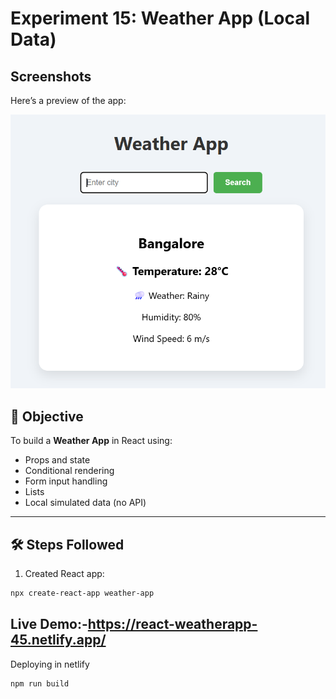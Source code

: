 # Experiment 15: Weather App (Local Data)
## Screenshots

Here’s a preview of the app:

![App Screenshot](public/ss.png)

 
## 🎯 Objective
To build a **Weather App** in React using:
- Props and state
- Conditional rendering
- Form input handling
- Lists
- Local simulated data (no API)

---

## 🛠️ Steps Followed

1. Created React app:
```bash
npx create-react-app weather-app
```
## Live Demo:-https://react-weatherapp-45.netlify.app/
Deploying in netlify 
```
npm run build
```
